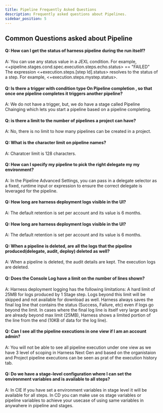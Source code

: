 ```yaml
---
title: Pipeline Frequently Asked Questions
description: Frequently asked questions about Pipelines.
sidebar_position: 5
---
```


## Common Questions asked about Pipeline

#### Q: How can I get the status of harness pipeline during the run itself?
A: You can use any status value in a JEXL condition. For example, <+pipeline.stages.cond.spec.execution.steps.echo.status> == "FAILED"
The expression <+execution.steps.[step Id].status> resolves to the status of a step. For example, <+execution.steps.mystep.status>.


#### Q: Is there a trigger with condition type On Pipeline completion , so that once one pipeline completes it triggers another pipeline?
A: We do not have a trigger, but, we do have a stage called Pipeline Chainging which lets you start a pipeline based on a pipeline completing.


#### Q: is there a limit to the number of pipelines a project can have?
A: No, there is no limit to how many pipelines can be created in a project.


#### Q: What is the character limit on pipeline names?
A: Charatcer limit is 128 characters.

#### Q: How can I specify my pipeline to pick the right delegate my my environment?
A: In the Pipeline Advanced Settings, you can pass in a delegate selector as a fixed, runtime input or expression to ensure the correct delegate is leveraged for the pipeline. 

#### Q: How long are harness deployment logs visible in the UI?
A: The default retention is set per account and its value is 6 months.

#### Q: How long are harness deployment logs visible in the UI?
A: The default retention is set per account and its value is 6 months.

#### Q: When a pipeline is deleted, are all the logs that the pipeline produced(delegate, audit, deploy) deleted as well?
A: When a pipeline is deleted, the audit details are kept. The execution logs are deleted.

#### Q: Does the Console Log have a limit on the number of lines shown?
A: Harness deployment logging has the following limitations: A hard limit of 25MB for logs produced by 1 Stage step. Logs beyond this limit will be skipped and not available for download as well.
Harness always saves the final log line that contains the status (Success, Failure, etc) even if logs go beyond the limit. In cases where the final log line is itself very large and logs are already beyond max limit (25MB), Harness shows a limited portion of the line from the end (10KB of data for the log line).


#### Q: Can I see all the pipeline executions in one view if I am an account admin?
A: You will not be able to see all pipeline execution under one view as we have 3 level of scoping in Harness Next Gen and based on the organistaion and Project pipeline executions can be seen as prat of the execution history tab.

#### Q: Do we have a stage-level configuration where I can set the environment variables and is available to all steps?
A: In CIE If you have set a environment variables in stage level it will be available for all steps. In CD you can make use os stage variables or pipeline variables to achieve your usecase of using same variables in anywahere in pipeline and stages.



